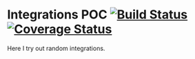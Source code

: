 # Integrations POC [![Build Status](https://travis-ci.com/mivanilov/integrations-poc.svg?branch=master)](https://travis-ci.com/mivanilov/integrations-poc) [![Coverage Status](https://coveralls.io/repos/github/mivanilov/integrations-poc/badge.svg?branch=master)](https://coveralls.io/github/mivanilov/integrations-poc?branch=master) 
Here I try out random integrations.